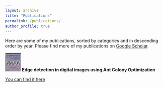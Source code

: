 ```yaml
---
layout: archive
title: "Publications"
permalink: /publications/
author_profile: true
---
```

Here are some of my publications, sorted by categories and in descending order by year. Please find more of my publications on [Google Scholar](https://scholar.google.com/citations?user=dH-0GtkAAAAJ&hl=en).


<img src='images/Book.jpg' width='50' height='60'> **Edge detection in digital images using Ant Colony Optimization**

[You can find it here ](https://www.math.md/files/csjm/v23-n3/v23-n3-(pp343-359).pdf)


